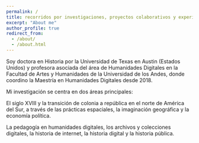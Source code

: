 ```yaml
---
permalink: /
title: recorridos por investigaciones, proyectos colaborativos y experimentos en historia y humanidades digitales
excerpt: "About me"
author_profile: true
redirect_from: 
  - /about/
  - /about.html
---
```


Soy doctora en Historia por la Universidad de Texas en Austin (Estados Unidos) y profesora asociada del área de Humanidades Digitales en la Facultad de Artes y Humanidades de la Universidad de los Andes, donde coordino la Maestría en Humanidades Digitales desde 2018.

Mi investigación se centra en dos áreas principales:

El siglo XVIII y la transición de colonia a república en el norte de América del Sur, a través de las prácticas espaciales, la imaginación geográfica y la economía política.

La pedagogía en humanidades digitales, los archivos y colecciones digitales, la historia de internet, la historia digital y la historia pública.
